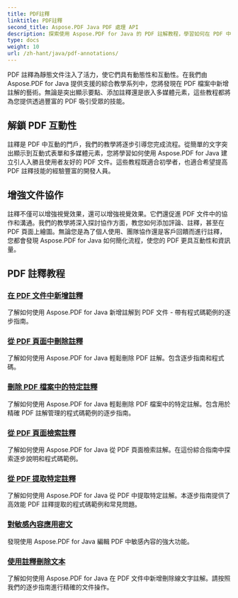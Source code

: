 ```yaml
---
title: PDF註釋
linktitle: PDF註釋
second_title: Aspose.PDF Java PDF 處理 API
description: 探索使用 Aspose.PDF for Java 的 PDF 註解教程，學習如何在 PDF 中添加互動性、註解等。
type: docs
weight: 10
url: /zh-hant/java/pdf-annotations/
---
```


PDF 註釋為靜態文件注入了活力，使它們具有動態性和互動性。在我們由 Aspose.PDF for Java 提供支援的綜合教學系列中，您將發現在 PDF 檔案中新增註解的藝術。無論是突出顯示要點、添加註釋還是嵌入多媒體元素，這些教程都將為您提供透過豐富的 PDF 吸引受眾的技能。

## 解鎖 PDF 互動性

註釋是 PDF 中互動的門戶，我們的教學將逐步引導您完成流程。從簡單的文字突出顯示到互動式表單和多媒體元素，您將學習如何使用 Aspose.PDF for Java 建立引人入勝且使用者友好的 PDF 文件。這些教程既適合初學者，也適合希望提高 PDF 註釋技能的經驗豐富的開發人員。

## 增強文件協作

註釋不僅可以增強視覺效果，還可以增強視覺效果。它們還促進 PDF 文件中的協作和溝通。我們的教學將深入探討協作方面，教您如何添加評論、註釋，甚至在 PDF 頁面上繪圖。無論您是為了個人使用、團隊協作還是客戶回饋而進行註釋，您都會發現 Aspose.PDF for Java 如何簡化流程，使您的 PDF 更具互動性和資訊量。

## PDF 註釋教程
### [在 PDF 文件中新增註釋](./add-comments-pdf-documents/)
了解如何使用 Aspose.PDF for Java 新增註解到 PDF 文件 - 帶有程式碼範例的逐步指南。
### [從 PDF 頁面中刪除註釋](./remove-annotations-pdf-pages/)
了解如何使用 Aspose.PDF for Java 輕鬆刪除 PDF 註解。包含逐步指南和程式碼。
### [刪除 PDF 檔案中的特定註釋](./delete-specific-annotations-pdf-files/)
了解如何使用 Aspose.PDF for Java 輕鬆刪除 PDF 檔案中的特定註解。包含用於精確 PDF 註解管理的程式碼範例的逐步指南。
### [從 PDF 頁面檢索註釋](./retrieve-annotations-pdf-pages/)
了解如何使用 Aspose.PDF for Java 從 PDF 頁面檢索註解。在這份綜合指南中探索逐步說明和程式碼範例。
### [從 PDF 提取特定註釋](./extract-specific-annotation-pdfs/)
了解如何使用 Aspose.PDF for Java 從 PDF 中提取特定註解。本逐步指南提供了高效能 PDF 註釋提取的程式碼範例和常見問題。
### [對敏感內容應用密文](./apply-redaction-sensitive-content/)
發現使用 Aspose.PDF for Java 編輯 PDF 中敏感內容的強大功能。
### [使用註釋刪除文本](./strike-through-text-using-annotations/)
了解如何使用 Aspose.PDF for Java 在 PDF 文件中新增刪除線文字註解。請按照我們的逐步指南進行精確的文件操作。